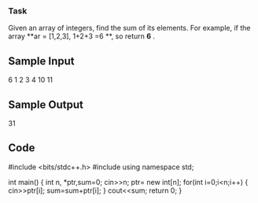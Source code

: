 ### Task
Given an array of integers, find the sum of its elements.
For example, if the array **ar = [1,2,3], 1+2+3 =6 **, so return **6** .

## Sample Input

6
1 2 3 4 10 11

## Sample Output

31

## Code

#include <bits/stdc++.h>
#include <iostream>
using namespace std;

int main()
{
    int n, *ptr,sum=0;
    cin>>n;
    ptr= new int[n];
    for(int i=0;i<n;i++)
    {
        cin>>ptr[i];
        sum=sum+ptr[i];
    }
    cout<<sum;
    return 0;
}

